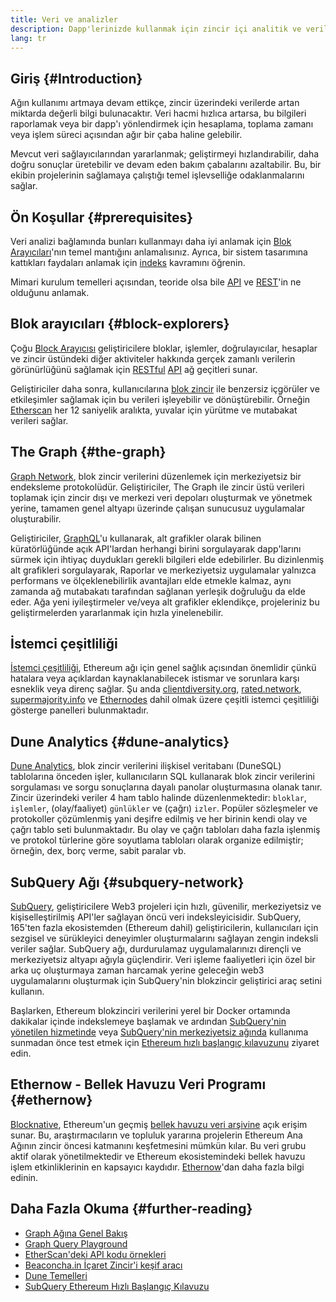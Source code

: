 ```yaml
---
title: Veri ve analizler
description: Dapp'lerinizde kullanmak için zincir içi analitik ve veriler nasıl elde edilir
lang: tr
---
```


## Giriş {#Introduction}

Ağın kullanımı artmaya devam ettikçe, zincir üzerindeki verilerde artan miktarda değerli bilgi bulunacaktır. Veri hacmi hızlıca artarsa, bu bilgileri raporlamak veya bir dapp'ı yönlendirmek için hesaplama, toplama zamanı veya işlem süreci açısından ağır bir çaba haline gelebilir.

Mevcut veri sağlayıcılarından yararlanmak; geliştirmeyi hızlandırabilir, daha doğru sonuçlar üretebilir ve devam eden bakım çabalarını azaltabilir. Bu, bir ekibin projelerinin sağlamaya çalıştığı temel işlevselliğe odaklanmalarını sağlar.

## Ön Koşullar {#prerequisites}

Veri analizi bağlamında bunları kullanmayı daha iyi anlamak için [Blok Arayıcıları](/developers/docs/data-and-analytics/block-explorers/)'nın temel mantığını anlamalısınız. Ayrıca, bir sistem tasarımına kattıkları faydaları anlamak için [indeks](/glossary/#index) kavramını öğrenin.

Mimari kurulum temelleri açısından, teoride olsa bile [API](https://www.wikipedia.org/wiki/API) ve [REST](https://www.wikipedia.org/wiki/Representational_state_transfer)'in ne olduğunu anlamak.

## Blok arayıcıları {#block-explorers}

Çoğu [Block Arayıcısı](/developers/docs/data-and-analytics/block-explorers/) geliştiricilere bloklar, işlemler, doğrulayıcılar, hesaplar ve zincir üstündeki diğer aktiviteler hakkında gerçek zamanlı verilerin görünürlüğünü sağlamak için [RESTful](https://www.wikipedia.org/wiki/Representational_state_transfer) [API](https://www.wikipedia.org/wiki/API) ağ geçitleri sunar.

Geliştiriciler daha sonra, kullanıcılarına [blok zincir](/glossary/#blockchain) ile benzersiz içgörüler ve etkileşimler sağlamak için bu verileri işleyebilir ve dönüştürebilir. Örneğin [Etherscan](https://etherscan.io) her 12 saniyelik aralıkta, yuvalar için yürütme ve mutabakat verileri sağlar.

## The Graph {#the-graph}

[Graph Network](https://thegraph.com/), blok zincir verilerini düzenlemek için merkeziyetsiz bir endeksleme protokolüdür. Geliştiriciler, The Graph ile zincir üstü verileri toplamak için zincir dışı ve merkezi veri depoları oluşturmak ve yönetmek yerine, tamamen genel altyapı üzerinde çalışan sunucusuz uygulamalar oluşturabilir.

Geliştiriciler, [GraphQL](https://graphql.org/)'u kullanarak, alt grafikler olarak bilinen küratörlüğünde açık API'lardan herhangi birini sorgulayarak dapp'larını sürmek için ihtiyaç duydukları gerekli bilgileri elde edebilirler. Bu dizinlenmiş alt grafikleri sorgulayarak, Raporlar ve merkeziyetsiz uygulamalar yalnızca performans ve ölçeklenebilirlik avantajları elde etmekle kalmaz, aynı zamanda ağ mutabakatı tarafından sağlanan yerleşik doğruluğu da elde eder. Ağa yeni iyileştirmeler ve/veya alt grafikler eklendikçe, projeleriniz bu geliştirmelerden yararlanmak için hızla yinelenebilir.

## İstemci çeşitliliği

[İstemci çeşitliliği](/developers/docs/nodes-and-clients/client-diversity/), Ethereum ağı için genel sağlık açısından önemlidir çünkü hatalara veya açıklardan kaynaklanabilecek istismar ve sorunlara karşı esneklik veya direnç sağlar. Şu anda [clientdiversity.org](https://clientdiversity.org/), [rated.network](https://www.rated.network), [supermajority.info](https://supermajority.info//) ve [Ethernodes](https://ethernodes.org/) dahil olmak üzere çeşitli istemci çeşitliliği gösterge panelleri bulunmaktadır.

## Dune Analytics {#dune-analytics}

[Dune Analytics](https://dune.com/), blok zincir verilerini ilişkisel veritabanı (DuneSQL) tablolarına önceden işler, kullanıcıların SQL kullanarak blok zincir verilerini sorgulaması ve sorgu sonuçlarına dayalı panolar oluşturmasına olanak tanır. Zincir üzerindeki veriler 4 ham tablo halinde düzenlenmektedir: `bloklar`, `işlemler`, (olay/faaliyet) `günlükler` ve (çağrı) `izler`. Popüler sözleşmeler ve protokoller çözümlenmiş yani deşifre edilmiş ve her birinin kendi olay ve çağrı tablo seti bulunmaktadır. Bu olay ve çağrı tabloları daha fazla işlenmiş ve protokol türlerine göre soyutlama tabloları olarak organize edilmiştir; örneğin, dex, borç verme, sabit paralar vb.

## SubQuery Ağı {#subquery-network}

[SubQuery](https://subquery.network/), geliştiricilere Web3 projeleri için hızlı, güvenilir, merkeziyetsiz ve kişiselleştirilmiş API'ler sağlayan öncü veri indeksleyicisidir. SubQuery, 165'ten fazla ekosistemden (Ethereum dahil) geliştiricilerin, kullanıcıları için sezgisel ve sürükleyici deneyimler oluşturmalarını sağlayan zengin indeksli veriler sağlar. SubQuery ağı, durdurulamaz uygulamalarınızı dirençli ve merkeziyetsiz altyapı ağıyla güçlendirir. Veri işleme faaliyetleri için özel bir arka uç oluşturmaya zaman harcamak yerine geleceğin web3 uygulamalarını oluşturmak için SubQuery'nin blokzincir geliştirici araç setini kullanın.

Başlarken, Ethereum blokzinciri verilerini yerel bir Docker ortamında dakikalar içinde indekslemeye başlamak ve ardından [SubQuery'nin yönetilen hizmetinde](https://managedservice.subquery.network/) veya [SubQuery'nin merkeziyetsiz ağında](https://app.subquery.network/dashboard) kullanıma sunmadan önce test etmek için [Ethereum hızlı başlangıç ​​kılavuzunu](https://academy.subquery.network/quickstart/quickstart_chains/ethereum-gravatar.html) ziyaret edin.

## Ethernow - Bellek Havuzu Veri Programı {#ethernow}
[Blocknative](https://www.blocknative.com/), Ethereum'un geçmiş [bellek havuzu veri arşivine](https://www.ethernow.xyz/mempool-data-archive) açık erişim sunar. Bu, araştırmacıların ve topluluk yararına projelerin Ethereum Ana Ağının zincir öncesi katmanını keşfetmesini mümkün kılar. Bu veri grubu aktif olarak yönetilmektedir ve Ethereum ekosistemindeki bellek havuzu işlem etkinliklerinin en kapsayıcı kaydıdır. [Ethernow](https://www.ethernow.xyz/)'dan daha fazla bilgi edinin.

## Daha Fazla Okuma {#further-reading}

- [Graph Ağına Genel Bakış](https://thegraph.com/docs/en/about/)
- [Graph Query Playground](https://thegraph.com/explorer/subgraph/graphprotocol/graph-network-mainnet?version=current)
- [EtherScan'deki API kodu örnekleri](https://etherscan.io/apis#contracts)
- [Beaconcha.in İçaret Zincir'i keşif aracı](https://beaconcha.in)
- [Dune Temelleri](https://docs.dune.com/#dune-basics)
- [SubQuery Ethereum Hızlı Başlangıç Kılavuzu](https://academy.subquery.network/indexer/quickstart/quickstart_chains/ethereum-gravatar.html)

